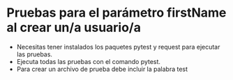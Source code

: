 ﻿# Pruebas para el parámetro firstName al crear un/a usuario/a 
- Necesitas tener instalados los paquetes pytest y request para ejecutar las pruebas.
- Ejecuta todas las pruebas con el comando pytest.
- Para crear un archivo de prueba debe incluir la palabra test
